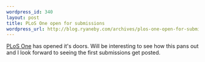 ```yaml
--- 
wordpress_id: 340
layout: post
title: PLoS One open for submissions
wordpress_url: http://blog.ryaneby.com/archives/plos-one-open-for-submissions/
---
```

<a href="http://www.plosone.org/">PLoS One</a> has opened it's doors. Will be interesting to see how this pans out and I look forward to seeing the first submissions get posted. 
